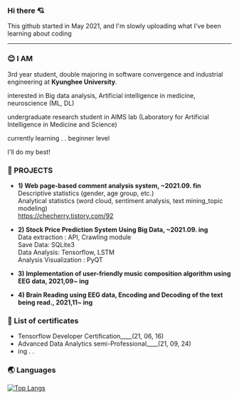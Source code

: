 ### Hi there 💘 
This github started in May 2021, and I'm slowly uploading what I've been learning about coding

***

### 😊 I AM
3rd year student, double majoring in software convergence and industrial engineering at **Kyunghee University**. 

interested in Big data analysis, Artificial intelligence in medicine, neuroscience (ML, DL)

undergraduate research student in AIMS lab (Laboratory for Artificial Intelligence in Medicine and Science)

currently learning . . beginner level  

I'll do my best!  

### 🌹 PROJECTS
- **1) Web page-based comment analysis system, ~2021.09. fin**  
Descriptive statistics (gender, age group, etc.)  
Analytical statistics (word cloud, sentiment analysis, text mining_topic modeling)  
https://checherry.tistory.com/92

- **2) Stock Price Prediction System Using Big Data, ~2021.09. ing**   
Data extraction : API, Crawling module  
Save Data: SQLite3  
Data Analysis: Tensorflow, LSTM  
Analysis Visualization : PyQT  

- **3) Implementation of user-friendly music composition algorithm using EEG data, 2021,09~ ing**

- **4) Brain Reading using EEG data, Encoding and Decoding of the text being read., 2021,11~ ing**



### 📜 List of certificates
- Tensorflow Developer Certification____(21, 06, 16)
- Advanced Data Analytics semi-Professional____(21, 09, 24) 
- ing . .



### 🌏 Languages  
[![Top Langs](https://github-readme-stats.vercel.app/api/top-langs/?username=chersiakingdom&langs_count=10&layout=compact&theme=white)](https://github.com/chersiakingdom/chersiakingdom)

﻿
<!--
**chersiakingdom/chersiakingdom** is a ✨ _special_ ✨ repository because its `README.md` (this file) appears on your GitHub profile.

Here are some ideas to get you started:

- 🔭 I’m currently working on ...
- 🌱 I’m currently learning ...
- 👯 I’m looking to collaborate on ...
- 🤔 I’m looking for help with ...
- 💬 Ask me about ...
- 📫 How to reach me: ...
- 😄 Pronouns: ...
- ⚡ Fun fact: ...
-->
